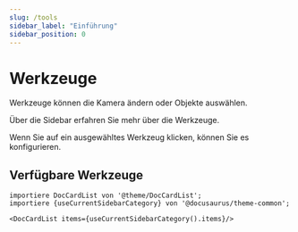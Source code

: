 ```yaml
---
slug: /tools
sidebar_label: "Einführung"
sidebar_position: 0
---
```


# Werkzeuge

Werkzeuge können die Kamera ändern oder Objekte auswählen.

Über die Sidebar erfahren Sie mehr über die Werkzeuge.

Wenn Sie auf ein ausgewähltes Werkzeug klicken, können Sie es konfigurieren.

## Verfügbare Werkzeuge

```mdx-code-block
importiere DocCardList von '@theme/DocCardList';
importiere {useCurrentSidebarCategory} von '@docusaurus/theme-common';

<DocCardList items={useCurrentSidebarCategory().items}/>
```
